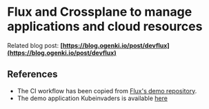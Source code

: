 # Flux and Crossplane to manage applications and cloud resources

Related blog post: **[https://blog.ogenki.io/post/devflux](https://blog.ogenki.io/post/devflux)**

## References

* The CI workflow has been copied from [Flux's demo repository](https://github.com/fluxcd/flux2-kustomize-helm-example).
* The demo application Kubeinvaders is available [here](https://github.com/lucky-sideburn/KubeInvaders)
